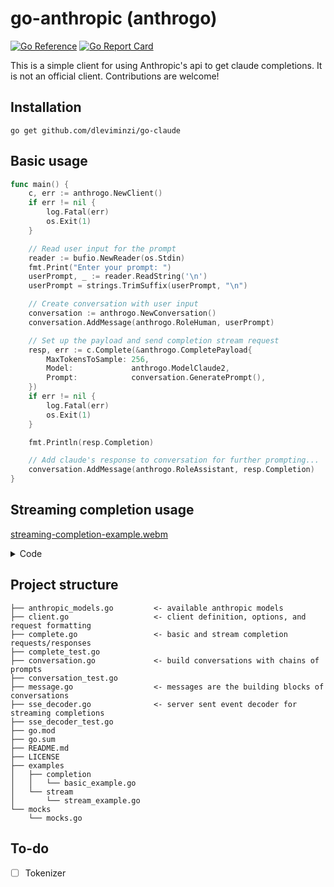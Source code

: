 # go-anthropic (anthrogo)
[![Go Reference](https://pkg.go.dev/badge/github.com/dleviminzi/go-anthropic.svg)](https://pkg.go.dev/github.com/dleviminzi/go-anthropic)
[![Go Report Card](https://goreportcard.com/badge/github.com/dleviminzi/go-anthropic)](https://goreportcard.com/report/github.com/dleviminzi/go-anthropic)

This is a simple client for using Anthropic's api to get claude completions. It is not an official client. Contributions are welcome!

## Installation
```
go get github.com/dleviminzi/go-claude
```

## Basic usage
```go
func main() {
	c, err := anthrogo.NewClient()
	if err != nil {
		log.Fatal(err)
		os.Exit(1)
	}

	// Read user input for the prompt
	reader := bufio.NewReader(os.Stdin)
	fmt.Print("Enter your prompt: ")
	userPrompt, _ := reader.ReadString('\n')
	userPrompt = strings.TrimSuffix(userPrompt, "\n")

	// Create conversation with user input
	conversation := anthrogo.NewConversation()
	conversation.AddMessage(anthrogo.RoleHuman, userPrompt)

	// Set up the payload and send completion stream request
	resp, err := c.Complete(&anthrogo.CompletePayload{
		MaxTokensToSample: 256,
		Model:             anthrogo.ModelClaude2,
		Prompt:            conversation.GeneratePrompt(),
	})
	if err != nil {
		log.Fatal(err)
		os.Exit(1)
	}

	fmt.Println(resp.Completion)

	// Add claude's response to conversation for further prompting...
	conversation.AddMessage(anthrogo.RoleAssistant, resp.Completion)
}
```
## Streaming completion usage
[streaming-completion-example.webm](https://github.com/dleviminzi/go-anthropic/assets/51272568/732bdaff-f22d-4208-b9af-57a8666e1cd4)
<details>
<summary>Code</summary>	
	
```go
func main() {
	// Create a new client
	// optionally provide api key otherwise we will look for it in ANTHROPIC_API_KEY variable
	c, err := anthrogo.NewClient()
	if err != nil {
		log.Fatal(err)
		os.Exit(1)
	}

	// Read user input for the prompt
	reader := bufio.NewReader(os.Stdin)
	fmt.Print("Enter your prompt: ")
	userPrompt, _ := reader.ReadString('\n')
	userPrompt = strings.TrimSuffix(userPrompt, "\n")

	// Create conversation with user input
	conversation := anthrogo.NewConversation()
	conversation.AddMessage(anthrogo.RoleHuman, userPrompt)

	// Set up the payload and send completion stream request
	completeStreamResp, err := c.CompleteStream(&anthrogo.CompletePayload{
		MaxTokensToSample: 256,
		Model:             anthrogo.ModelClaude2,
		Prompt:            conversation.GeneratePrompt(),
		CompleteOptions: anthrogo.CompleteOptions{
			Stream:      true,
			Temperature: 1,
		},
	})

	// Ensure that the request is canceled after timeout (default 1 minute)
	defer completeStreamResp.Cancel()

	// Ensure that the stream response body is closed when the function returns
	defer completeStreamResp.Close()

	// Continually read from the response until an error or EOF is encountered
	for {
		event, err := completeStreamResp.Decode()
		if err != nil {
			if err == io.EOF {
				break
			} else {
				fmt.Println(err)
				os.Exit(1)
			}
		}

		if event != nil {
			fmt.Printf("%s", event.Data.Completion)
		}
	}
}
```
</details>


## Project structure
```
├── anthropic_models.go         <- available anthropic models 
├── client.go                   <- client definition, options, and request formatting
├── complete.go                 <- basic and stream completion requests/responses
├── complete_test.go
├── conversation.go             <- build conversations with chains of prompts  
├── conversation_test.go
├── message.go                  <- messages are the building blocks of conversations
├── sse_decoder.go              <- server sent event decoder for streaming completions
├── sse_decoder_test.go
├── go.mod
├── go.sum
├── README.md
├── LICENSE
├── examples
│   ├── completion
│   │   └── basic_example.go
│   └── stream
│       └── stream_example.go
└── mocks
    └── mocks.go
```

## To-do
- [ ] Tokenizer
